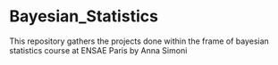 # Bayesian_Statistics
This repository gathers the projects done within the frame of bayesian statistics course at ENSAE Paris by Anna Simoni
